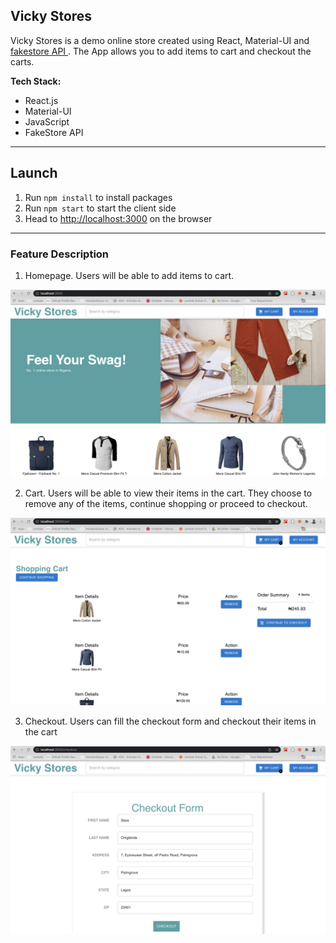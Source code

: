 ## Vicky Stores

Vicky Stores is a demo online store created using React, Material-UI and [fakestore API ](https://fakestoreapi.com). The App allows you to add items to cart and checkout the carts.

**Tech Stack:**

- React.js
- Material-UI
- JavaScript
- FakeStore API

---

## Launch

1. Run `npm install` to install packages
2. Run `npm start` to start the client side
3. Head to [http://localhost:3000](http://localhost:3000) on the browser

---

### Feature Description

1. Homepage. Users will be able to add items to cart.

![Homepage](src/images/vicky_stores.png)

2. Cart. Users will be able to view their items in the cart. They choose to remove any of the items, continue shopping or proceed to checkout.

![Cart](src/images/cart.png)

3. Checkout. Users can fill the checkout form and checkout their items in the cart

![Dashboard](src/images/checkout.png)
